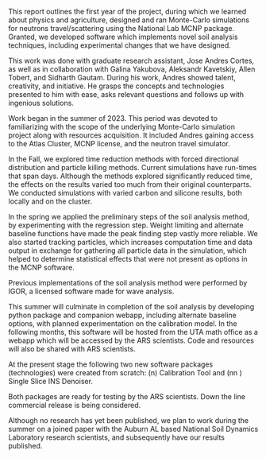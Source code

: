 This report outlines the first year of the project, during which we learned about physics and agriculture, designed and ran Monte-Carlo simulations for neutrons travel/scattering using the National Lab MCNP package. Granted, we developed software which implements novel soil analysis techniques, including experimental changes that we have designed.

This work was done with graduate research assistant, Jose Andres Cortes, as well as in collaboration with Galina Yakubova, Aleksandr Kavetskiy, Allen Tobert, and Sidharth Gautam. During his work, Andres showed talent, creativity, and initiative. He grasps the concepts and technologies presented to him with ease, asks relevant questions and follows up with ingenious solutions.

Work began in the summer of 2023. This period was devoted to familiarizing with the scope of the underlying Monte-Carlo simulation project along with resources acquisition. It included Andres gaining access to the Atlas Cluster, MCNP license, and the neutron travel simulator.

In the Fall, we explored time reduction methods with forced directional distribution and particle killing methods. Current simulations have run-times that span days. Although the methods explored significantly reduced time, the effects on the results varied too much from their original counterparts. We conducted simulations with varied carbon and silicone results, both locally and on the cluster.

In the spring we applied the preliminary steps of the soil analysis method, by experimenting with the regression step. Weight limiting and alternate baseline functions have made the peak finding step vastly more reliable. We also started tracking particles, which increases computation time and data output in exchange for gathering all particle data in the simulation, which helped to determine statistical effects that were not present as options in the MCNP software.

Previous implementations of the soil analysis method were performed by IGOR, a licensed software made for wave analysis.

This summer will culminate in completion of the soil analysis by developing python package and companion webapp, including alternate baseline options, with planned experimentation on the calibration model. In the following months, this software will be hosted from the UTA math office as a webapp which will be accessed by the ARS scientists. Code and resources will also be shared with ARS scientists.

At the present stage the following two new software packages (technologies) were created from scratch: (n) Calibration Tool and (nn ) Single Slice INS Denoiser.

Both packages are ready for testing by the ARS scientists. Down the line commercial release is being considered.

Although no research has yet been published, we plan to work during the summer on a joined paper with the Auburn AL based National Soil Dynamics Laboratory research scientists, and subsequently have our results published.